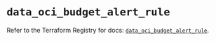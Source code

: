 # `data_oci_budget_alert_rule`

Refer to the Terraform Registry for docs: [`data_oci_budget_alert_rule`](https://registry.terraform.io/providers/oracle/oci/6.37.0/docs/data-sources/budget_alert_rule).
